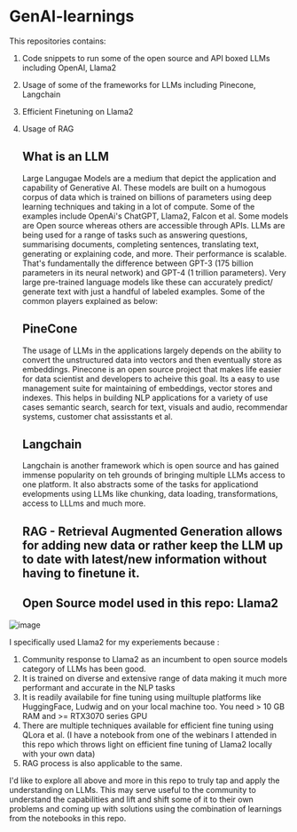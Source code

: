 # GenAI-learnings

This repositories contains: 

1. Code snippets to run some of the open source and API boxed LLMs including OpenAI, Llama2 
2. Usage of some of the frameworks for LLMs including Pinecone, Langchain
3. Efficient Finetuning on Llama2
4. Usage of RAG

   ## What is an LLM

   Large Langugae Models are a medium that depict the application and capability of Generative AI. These models are built on a humogous corpus of data which is trained on billions of parameters using deep learning techniques and taking in a lot of compute. Some of the examples include OpenAi's ChatGPT, Llama2, Falcon et al. Some models are Open source whereas others are accessible through APIs. LLMs are being used for a range of tasks such as answering questions, summarising documents, completing sentences, translating text, generating or explaining code, and more. Their performance is scalable. That's fundamentally the difference between GPT-3 (175 billion parameters in its neural network) and GPT-4 (1 trillion parameters). Very large pre-trained language models like these can accurately predict/ generate text with just a handful of labeled examples. Some of the common players explained as below: 

   ## PineCone

   The usage of LLMs in the applications largely depends on the ability to convert the unstructured data into vectors and then eventually store as embeddings. Pinecone is an open source project that makes life easier for data scientist and developers to acheive this goal. Its a easy to use management suite for maintaining of embeddings, vector stores and indexes. This helps in building NLP applications for a variety of use cases semantic search, search for text, visuals and audio, recommendar systems, customer chat assisstants et al. 

   ## Langchain

   Langchain is another framework which is open source and has gained immense popularity on  teh grounds of bringing multiple LLMs access to one platform. It also abstracts some of the tasks for applicationd evelopments using LLMs like chunking, data loading, transformations, access to LLLms and much more.

   ## RAG - Retrieval Augmented Generation allows for adding new data or rather keep the LLM up to date with latest/new information without having to finetune it.

   ## Open Source model used in this repo: Llama2 

![image](https://github.com/neeti865/GenAI-learnings/assets/20933728/674c9a48-b2d8-4ab6-a411-278f6a502360)


I specifically used Llama2 for my experiements because :

1. Community response to Llama2 as an incumbent to open source models category of LLMs has been good.
2. It is trained on diverse and extensive range of data making it much more performant and accurate in the NLP tasks
3. It is readily availabile for fine tuning using muiltuple platforms like HuggingFace, Ludwig and on your local machine too. You need > 10 GB RAM and >= RTX3070 series GPU
4. There are multiple techniques available for efficient fine tuning using QLora et al. (I have a notebook from one of the webinars I attended in this repo which throws light on efficient fine tuning of Llama2 locally with your own data) 
5. RAG process is also applicable to the same.

I'd like to explore all above and more in this repo to truly tap and apply the understanding on LLMs. This may serve useful to the community to understand the capabilities and lift and shift some of it to their own problems and coming up with solutions using the combination of learnings from the notebooks in this repo. 


